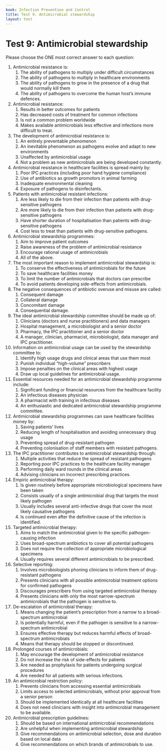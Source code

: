 ```yaml
---
book: Infection Prevention and Control
title: Test 9. Antimicrobial stewardship
layout: test
---
```


# Test 9: Antimicrobial stewardship 

Please choose the ONE most correct answer to each question:

1.	Antimicrobial resistance is:
	1.	The ability of pathogens to multiply under difficult circumstances
	1.	The ability of pathogens to multiply in healthcare environments
	1.	The ability of pathogens to grow in the presence of a drug that would normally kill them
	1.	The ability of pathogens to overcome the human host’s immune defences.
2.	Antimicrobial resistance: 
	1.	Results in better outcomes for patients
	1.	Has decreased costs of treatment for common infections
	1.	Is not a common problem worldwide 
	1.	Makes available antimicrobials less effective and infections more difficult to treat. 
3.	The development of antimicrobial resistance is:
	1.	An entirely preventable phenomenon
	1.	An inevitable phenomenon as pathogens evolve and adapt to new environments
	1.	Unaffected by antimicrobial usage
	1.	Not a problem as new antimicrobials are being developed constantly. 
4.	Antimicrobial resistance in healthcare facilities is spread mainly by: 
	1.	Poor IPC practices (including poor hand hygiene compliance)
	1.	Use of antibiotics as growth promotors in animal farming
	1.	Inadequate environmental cleaning
	1.	Exposure of pathogens to disinfectants.
5.	Patients with antimicrobial resistant infections:
	1.	Are less likely to die from their infection than patients with drug-sensitive pathogens
	1.	Are more likely to die from their infection than patients with drug-sensitive pathogens
	1.	Have shorter duration of hospitalisation than patients with drug-sensitive pathogens 
	1.	Cost less to treat than patients with drug-sensitive pathogens.
6.	Antimicrobial stewardship programmes:
	1.	Aim to improve patient outcomes
	1.	Raise awareness of the problem of antimicrobial resistance
	1.	Encourage rational usage of antimicrobials
	1.	All of the above. 
7.	The most important reason to implement antimicrobial stewardship is: 
	1.	To conserve the effectiveness of antimicrobials for the future
	1.	To save healthcare facilities money
	1.	To limit the number of antimicrobials that doctors can prescribe
	1.	To avoid patients developing side-effects from antimicrobials.
8.	The negative consequences of antibiotic overuse and misuse are called: 
	1.	Consequent damage
	1.	Collateral damage
	1.	Concomitant damage
	1.	Consequential damage.
9.	The ideal antimicrobial stewardship committee should be made up of: 
	1.	Clinicians (doctors and nurse practitioners) and data managers
	1.	Hospital management, a microbiologist and a senior doctor
	1.	Pharmacy, the IPC practitioner and a senior doctor
	1.	A manager, clinician, pharmacist, microbiologist, data manager and IPC practitioner. 
10.	Information on antimicrobial usage can be used by the stewardship committee to:
	1.	Identify high usage drugs and clinical areas that use them most
	1.	Punish individual “high-volume” prescribers  
	1.	Impose penalties on the clinical areas with highest usage
	1.	Draw up local guidelines for antimicrobial usage.
11.	Essential resources needed for an antimicrobial stewardship programme include:
	1.	Significant funding or financial resources from the healthcare facility
	1.	An infectious diseases physician
	1.	A pharmacist with training in infectious diseases
	1.	An enthusiastic and dedicated antimicrobial stewardship programme committee. 
12.	Antimicrobial stewardship programmes can save healthcare facilities money by: 
	1.	Saving patients’ lives 
	1.	Reducing length of hospitalisation and avoiding unnecessary drug usage
	1.	Preventing spread of drug-resistant pathogen
	1.	Preventing colonisation of staff members with resistant pathogens.
13.	The IPC practitioner contributes to antimicrobial stewardship through: 
	1.	Multiple activities that reduce the spread of resistant pathogens
	1.	Reporting poor IPC practices to the healthcare facility manager 
	1.	Performing daily ward rounds in the clinical areas  
	1.	Advising clinicians on incorrect prescribing practices.
14.	Empiric antimicrobial therapy: 
	1.	Is given routinely before appropriate microbiological specimens have been taken
	1.	Consists usually of a single antimicrobial drug that targets the most likely pathogen
	1.	Usually includes several anti-infective drugs that cover  the most likely causative pathogens
	1.	Is continued even after the definitive cause of the infection is identified. 
15.	Targeted antimicrobial therapy:
	1.	Aims to match the antimicrobial given to the specific pathogen-causing infection
	1.	Uses broad-spectrum antibiotics to cover all potential pathogens 
	1.	Does not require the collection of appropriate microbiological specimens
	1.	Usually requires several different antimicrobials to be prescribed.
16.	Selective reporting: 
	1.	Involves microbiologists phoning clinicians to inform them of drug-resistant pathogens 
	1.	Presents clinicians with all possible antimicrobial treatment options for confirmed pathogens
	1.	Discourages prescribers from using targeted antimicrobial therapy
	1.	Presents clinicians with only the most narrow-spectrum antimicrobials that the pathogen is sensitive to. 
17.	De-escalation of antimicrobial therapy:
	1.	Means changing the patient’s prescription from a narrow to a broad-spectrum antimicrobial
	1.	Is potentially harmful, even if the pathogen is sensitive to a narrow-spectrum antimicrobial 
	1.	Ensures effective therapy but reduces harmful effects of broad-spectrum antimicrobials  
	1.	Means that therapy should be stopped or discontinued.  
18.	Prolonged courses of antimicrobials: 
	1.	May encourage the development of antimicrobial resistance
	1.	Do not increase the risk of side-effects for patients
	1.	Are needed as prophylaxis for patients undergoing surgical procedures 
	1.	Are needed for all patients with serious infections.
19.	An antimicrobial restriction policy:
	1.	Prevents clinicians from accessing essential antimicrobials
	1.	Limits access to selected antimicrobials, without prior approval from a senior person 
	1.	Should be implemented identically at all healthcare facilities 
	1.	Does not need clinicians with insight into antimicrobial management to be available.
20.	Antimicrobial prescription guidelines: 
	1.	Should be based on international antimicrobial recommendations 
	1.	Are unhelpful when implementing antimicrobial stewardship
	1.	Give recommendations on antimicrobial selection, dose and duration based on local data 
	1.	Give recommendations on which brands of antimicrobials to use. 